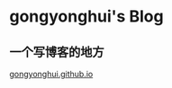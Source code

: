 <!--
 * @Author: 122199321 13333812342@189.cn
 * @Date: 2024-06-24 22:27:55
 * @LastEditors: 122199321 13333812342@189.cn
 * @LastEditTime: 2024-06-29 14:18:23
 * @FilePath: /gongyonghui.github.io/README.md
 * @Description: 这是默认设置,请设置`customMade`, 打开koroFileHeader查看配置 进行设置: https://github.com/OBKoro1/koro1FileHeader/wiki/%E9%85%8D%E7%BD%AE
-->

# gongyonghui's Blog

## 一个写博客的地方

[gongyonghui.github.io](https://gongyonghui.github.io/)
